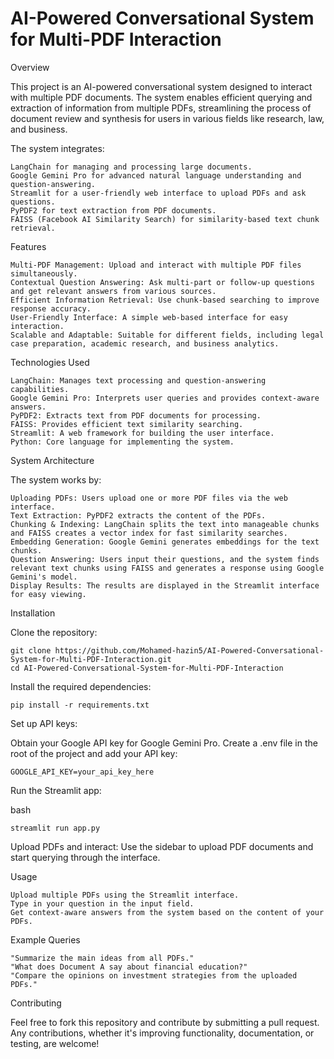 

# AI-Powered Conversational System for Multi-PDF Interaction

Overview

This project is an AI-powered conversational system designed to interact with multiple PDF documents. The system enables efficient querying and extraction of information from multiple PDFs, streamlining the process of document review and synthesis for users in various fields like research, law, and business.

The system integrates:

    LangChain for managing and processing large documents.
    Google Gemini Pro for advanced natural language understanding and question-answering.
    Streamlit for a user-friendly web interface to upload PDFs and ask questions.
    PyPDF2 for text extraction from PDF documents.
    FAISS (Facebook AI Similarity Search) for similarity-based text chunk retrieval.

Features

    Multi-PDF Management: Upload and interact with multiple PDF files simultaneously.
    Contextual Question Answering: Ask multi-part or follow-up questions and get relevant answers from various sources.
    Efficient Information Retrieval: Use chunk-based searching to improve response accuracy.
    User-Friendly Interface: A simple web-based interface for easy interaction.
    Scalable and Adaptable: Suitable for different fields, including legal case preparation, academic research, and business analytics.


Technologies Used

    LangChain: Manages text processing and question-answering capabilities.
    Google Gemini Pro: Interprets user queries and provides context-aware answers.
    PyPDF2: Extracts text from PDF documents for processing.
    FAISS: Provides efficient text similarity searching.
    Streamlit: A web framework for building the user interface.
    Python: Core language for implementing the system.

System Architecture

The system works by:

    Uploading PDFs: Users upload one or more PDF files via the web interface.
    Text Extraction: PyPDF2 extracts the content of the PDFs.
    Chunking & Indexing: LangChain splits the text into manageable chunks and FAISS creates a vector index for fast similarity searches.
    Embedding Generation: Google Gemini generates embeddings for the text chunks.
    Question Answering: Users input their questions, and the system finds relevant text chunks using FAISS and generates a response using Google Gemini's model.
    Display Results: The results are displayed in the Streamlit interface for easy viewing.

Installation

Clone the repository:

 

    git clone https://github.com/Mohamed-hazin5/AI-Powered-Conversational-System-for-Multi-PDF-Interaction.git
    cd AI-Powered-Conversational-System-for-Multi-PDF-Interaction

Install the required dependencies:


    pip install -r requirements.txt

Set up API keys:

Obtain your Google API key for Google Gemini Pro.
Create a .env file in the root of the project and add your API key:


    GOOGLE_API_KEY=your_api_key_here

Run the Streamlit app:

bash

    streamlit run app.py

Upload PDFs and interact: Use the sidebar to upload PDF documents and start querying through the interface.

Usage

    Upload multiple PDFs using the Streamlit interface.
    Type in your question in the input field.
    Get context-aware answers from the system based on the content of your PDFs.

Example Queries

    "Summarize the main ideas from all PDFs."
    "What does Document A say about financial education?"
    "Compare the opinions on investment strategies from the uploaded PDFs."

Contributing

Feel free to fork this repository and contribute by submitting a pull request. Any contributions, whether it's improving functionality, documentation, or testing, are welcome!

